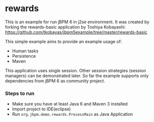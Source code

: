 rewards
=======

This is an example for run jBPM 6 in j2se environment. It was created by forking the rewards-basic application by Toshiya Kobayashi:
https://github.com/tkobayas/jbpm5example/tree/master/rewards-basic


This simple example aims to provide an example usage of:
- Human tasks
- Persistence
- Maven

This application uses single session. Other session strategies (session managers) can be demonstrated later. So far the example supports only dependencies from jBPM 6 as community project.


### Steps to run
- Make sure you have at least Java 6 and Maven 3 installed
- Import project to IDE(eclipse)
- Run `org.jbpm.demo.rewards.ProcessMain` as Java Application


